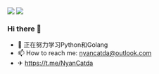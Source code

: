 <img align="center" src="https://github-readme-stats.vercel.app/api?username=nyancatda&show_icons=true" />
<img align="center" src="https://github-readme-stats.vercel.app/api/top-langs/?username=nyancatda&layout=compact&langs_count=8" />

 ### Hi there 👋

- 🌱 正在努力学习Python和Golang
- 📫 How to reach me: nyancatda@outlook.com
- ✈ https://t.me/NyanCatda
<!--
Here are some ideas to get you started:

- 🔭 I’m currently working on ...
- 🌱 I’m currently learning ...
- 👯 I’m looking to collaborate on ...
- 🤔 I’m looking for help with ...
- 💬 Ask me about ...
- 📫 How to reach me: ...
- 😄 Pronouns: ...
- ⚡ Fun fact: ...
-->

